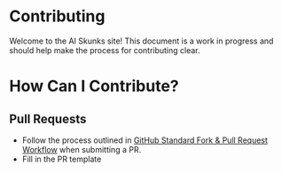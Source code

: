 # Contributing

Welcome to the AI Skunks site! This document is a work in progress and should help make the process for contributing clear.

# How Can I Contribute?

## Pull Requests

* Follow the process outlined in [GitHub Standard Fork & Pull Request Workflow](https://gist.github.com/Chaser324/ce0505fbed06b947d962) when submitting a PR.
* Fill in the PR template
